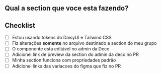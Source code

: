 ## Qual a section que voce esta fazendo?

<!-- Adicione links do figma das variacoes que voce fez. Tambem adicione links do admin para o preview da section que voce fez -->

## Checklist

- [ ] Estou usando tokens do DaisyUI e Tailwind CSS
- [ ] Fiz alterações **somente** no arquivo destinado a section do meu grupo
- [ ] O componente esta editável no admin da Deco
- [ ] Adicionei link de preview da section do admin da deco no PR
- [ ] Minha section funciona com propriedades padrão
- [ ] Adicionei links das variacoes do figma que fiz no PR
